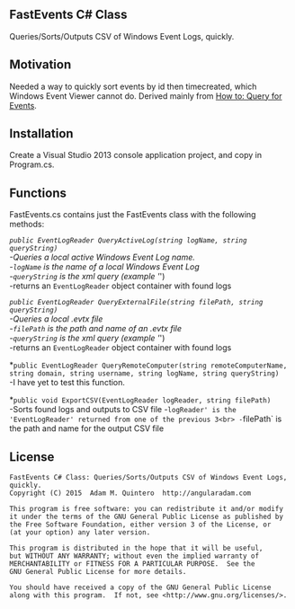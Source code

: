 ## FastEvents C# Class

Queries/Sorts/Outputs CSV of Windows Event Logs, quickly.

## Motivation

Needed a way to quickly sort events by id then timecreated, which Windows Event Viewer cannot do. Derived mainly from [How to: Query for Events](https://msdn.microsoft.com/en-us/library/bb671200(v=vs.110).aspx).

## Installation

Create a Visual Studio 2013 console application project, and copy in Program.cs.

## Functions

FastEvents.cs contains just the FastEvents class with the following methods:<br>

*`public EventLogReader QueryActiveLog(string logName, string queryString)`<br>
-Queries a local active Windows Event Log name.<br>
-`logName` is the name of a local Windows Event Log<br>
-`queryString` is the xml query (example '*')<br>
-returns an `EventLogReader` object container with found logs<br>

*`public EventLogReader QueryExternalFile(string filePath, string queryString)`<br>
-Queries a local .evtx file<br>
-`filePath` is the path and name of an .evtx file<br>
-`queryString` is the xml query (example '*')<br>
-returns an `EventLogReader` object container with found logs<br>

*`public EventLogReader QueryRemoteComputer(string remoteComputerName, string domain, string username, string logName, string queryString)`<br>
-I have yet to test this function.

*`public void ExportCSV(EventLogReader logReader, string filePath)`<br>
-Sorts found logs and outputs to CSV file
-`logReader' is the 'EventLogReader' returned from one of the previous 3<br>
-`filePath` is the path and name for the output CSV file

## License

	FastEvents C# Class: Queries/Sorts/Outputs CSV of Windows Event Logs, quickly.
	Copyright (C) 2015  Adam M. Quintero  http://angularadam.com 

    This program is free software: you can redistribute it and/or modify
    it under the terms of the GNU General Public License as published by
    the Free Software Foundation, either version 3 of the License, or
    (at your option) any later version.

    This program is distributed in the hope that it will be useful,
    but WITHOUT ANY WARRANTY; without even the implied warranty of
    MERCHANTABILITY or FITNESS FOR A PARTICULAR PURPOSE.  See the
    GNU General Public License for more details.

    You should have received a copy of the GNU General Public License
    along with this program.  If not, see <http://www.gnu.org/licenses/>.